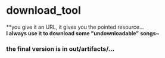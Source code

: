 # download_tool
**you give it an URL, it gives you the pointed resource... **<br/>
I always use it to download some "undownloadable" songs~**<br/>

### the final version is in out/artifacts/...<br/>

